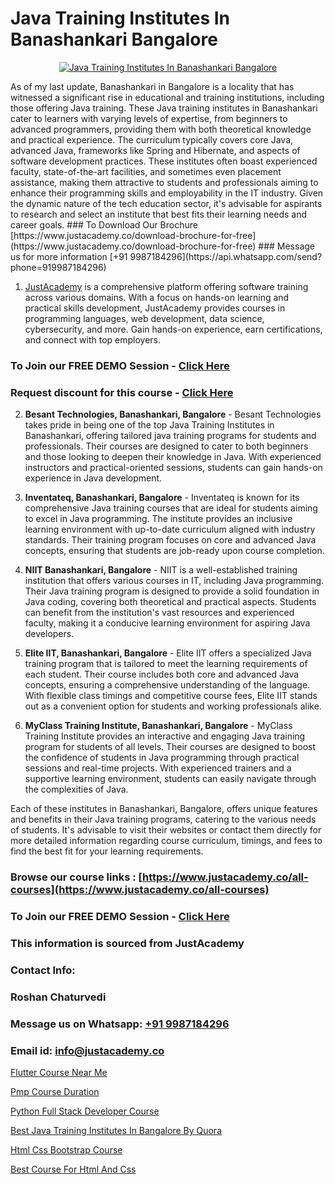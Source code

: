 # Java Training Institutes In Banashankari Bangalore

<p align="center">
  <a href="https://justacademy.co/course-detail/core-java-training">
    <img src="https://justacademy.co/storage2/course_image/1677245426_course_image.webp" alt="Java Training Institutes In Banashankari Bangalore">
  </a>
</p>
As of my last update, Banashankari in Bangalore is a locality that has witnessed a significant rise in educational and training institutions, including those offering Java training. These Java training institutes in Banashankari cater to learners with varying levels of expertise, from beginners to advanced programmers, providing them with both theoretical knowledge and practical experience. The curriculum typically covers core Java, advanced Java, frameworks like Spring and Hibernate, and aspects of software development practices. These institutes often boast experienced faculty, state-of-the-art facilities, and sometimes even placement assistance, making them attractive to students and professionals aiming to enhance their programming skills and employability in the IT industry. Given the dynamic nature of the tech education sector, it's advisable for aspirants to research and select an institute that best fits their learning needs and career goals.
### To Download Our Brochure [https://www.justacademy.co/download-brochure-for-free](https://www.justacademy.co/download-brochure-for-free)
### Message us for more information [+91 9987184296](https://api.whatsapp.com/send?phone=919987184296)

1) [JustAcademy](https://justacademy.co) is a comprehensive platform offering software training across various domains. With a focus on hands-on learning and practical skills development, JustAcademy provides courses in programming languages, web development, data science, cybersecurity, and more. Gain hands-on experience, earn certifications, and connect with top employers.

### To Join our FREE DEMO Session - [Click Here](https://www.justacademy.co/register-for-course-demo/)
### Request discount for this course - [Click Here](https://justacademy.co/contact-us/)

2) **Besant Technologies, Banashankari, Bangalore** - Besant Technologies takes pride in being one of the top Java Training Institutes in Banashankari, offering tailored java training programs for students and professionals. Their courses are designed to cater to both beginners and those looking to deepen their knowledge in Java. With experienced instructors and practical-oriented sessions, students can gain hands-on experience in Java development.

3) **Inventateq, Banashankari, Bangalore** - Inventateq is known for its comprehensive Java training courses that are ideal for students aiming to excel in Java programming. The institute provides an inclusive learning environment with up-to-date curriculum aligned with industry standards. Their training program focuses on core and advanced Java concepts, ensuring that students are job-ready upon course completion.

4) **NIIT Banashankari, Bangalore** - NIIT is a well-established training institution that offers various courses in IT, including Java programming. Their Java training program is designed to provide a solid foundation in Java coding, covering both theoretical and practical aspects. Students can benefit from the institution's vast resources and experienced faculty, making it a conducive learning environment for aspiring Java developers.

5) **Elite IIT, Banashankari, Bangalore** - Elite IIT offers a specialized Java training program that is tailored to meet the learning requirements of each student. Their course includes both core and advanced Java concepts, ensuring a comprehensive understanding of the language. With flexible class timings and competitive course fees, Elite IIT stands out as a convenient option for students and working professionals alike.

6) **MyClass Training Institute, Banashankari, Bangalore** - MyClass Training Institute provides an interactive and engaging Java training program for students of all levels. Their courses are designed to boost the confidence of students in Java programming through practical sessions and real-time projects. With experienced trainers and a supportive learning environment, students can easily navigate through the complexities of Java.

Each of these institutes in Banashankari, Bangalore, offers unique features and benefits in their Java training programs, catering to the various needs of students. It's advisable to visit their websites or contact them directly for more detailed information regarding course curriculum, timings, and fees to find the best fit for your learning requirements.

### Browse our course links : [https://www.justacademy.co/all-courses](https://www.justacademy.co/all-courses) 
### To Join our FREE DEMO Session - [Click Here](https://www.justacademy.co/register-for-course-demo)


### This information is sourced from JustAcademy
### Contact Info:
### Roshan Chaturvedi
### Message us on Whatsapp: [+91 9987184296](https://api.whatsapp.com/send?phone=919987184296)
### Email id: [info@justacademy.co](mailto:info@justacademy.co)
                
[Flutter Course Near Me](https://www.linkedin.com/pulse/flutter-course-near-me-justacademy-cxpcc/)

[Pmp Course Duration](https://www.linkedin.com/pulse/pmp-course-duration-justacademy-mumbai-qhk8c?trackingId=TpZjs2dr7wmNLrk%2FNdpKKQ%3D%3D&lipi=urn%3Ali%3Apage%3Ad_flagship3_showcase_admin%3B4hzOhjOyRsS4BMzXWRzbRw%3D%3D)

[Python Full Stack Developer Course](https://medium.com/@surajvaishnav5015/python-full-stack-developer-course-df2b08a27da6)

[Best Java Training Institutes In Bangalore By Quora](https://medium.com/@justacademytraining/best-java-training-institutes-in-bangalore-by-quora-041370548106)

[Html Css Bootstrap Course](https://justacademyin.github.io/justacademy/html-css-bootstrap-course)

[Best Course For Html And Css](https://justacademyin.github.io/justacademy/best-course-for-html-and-css)

